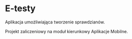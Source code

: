 # E-testy
Aplikacja umożliwiająca tworzenie sprawdzianów.

Projekt zaliczeniowy na moduł kierunkowy Aplikacje Mobilne.
